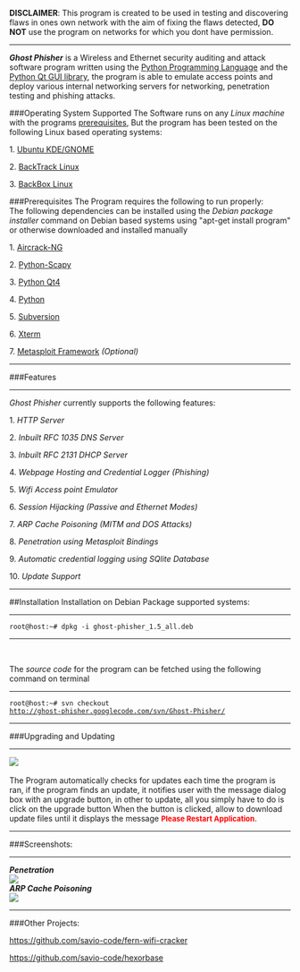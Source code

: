 <b>DISCLAIMER</b>: This program is created to be used in testing and discovering flaws in ones own network with the aim of fixing the flaws detected, <b>DO NOT</b> use the program on networks for which you dont have permission.
<hr/> 

<i><b>Ghost Phisher</b></i> is a Wireless and Ethernet security auditing and attack software program written using the <a href="http://www.python.org/">Python Programming Language</a> and the <a href="http://www.riverbankcomputing.co.uk/software/pyqt/intro">Python Qt GUI library</a>, the program is able to emulate access points and deploy various internal networking servers for networking, penetration testing and phishing attacks.

###Operating System Supported
The Software runs on any <i>Linux machine</i> with the programs <a href="#prerequisites">prerequisites</a>, But the program has been tested on the following Linux based operating systems:
<p>1. <a href="http://www.ubuntu.com/">Ubuntu KDE/GNOME</a></p>
<p>2. <a href="http://www.backtrack-linux.org/">BackTrack Linux</a></p>
<p>3. <a href="http://www.backbox.org/">BackBox Linux</a></p>


###Prerequisites
The Program requires the following to run properly:<br>
The following dependencies can be installed using the <i>Debian package installer</i> command on Debian based systems using "apt-get install program" or otherwise downloaded
and installed manually
<p>1. <a href="http://www.aircrack-ng.org/">Aircrack-NG</a></li>
<p>2. <a href="http://www.secdev.org/projects/scapy/">Python-Scapy</a></li>
<p>3. <a href="http://www.riverbankcomputing.co.uk/software/pyqt/intro">Python Qt4</a></li>
<p>4. <a href="http://www.python.org/">Python</a></li>
<p>5. <a href="http://subversion.tigris.org/">Subversion</a></li>
<p>6. <a href="http://invisible-island.net/xterm/">Xterm</a></li>
<p>7. <a href="http://www.metasploit.com/">Metasploit Framework</a> <i>(Optional)</i></li>
<hr>

###Features
<hr>
<i>Ghost Phisher</i> currently supports the following features:

<p>1. <i>HTTP Server</i></li>
<p>2. <i>Inbuilt RFC 1035 DNS Server</i></li>
<p>3. <i>Inbuilt RFC 2131 DHCP Server</i></li>
<p>4. <i>Webpage Hosting and Credential Logger (Phishing)</i></li>
<p>5. <i>Wifi Access point Emulator</i></li>
<p>6. <i>Session Hijacking (Passive and Ethernet Modes)</i></li>
<p>7. <i>ARP Cache Poisoning (MITM and DOS Attacks)</i></li>
<p>8. <i>Penetration using Metasploit Bindings</i></li>
<p>9. <i>Automatic credential logging using SQlite Database</i></li>
<p>10. <i>Update Support</i></li>

<hr>

##Installation
Installation on Debian Package supported systems:
<br><hr>
<code>root@host:~# dpkg -i ghost-phisher_1.5_all.deb</code>
<hr><br>

The <i>source code</i> for the program can be fetched using the following command on terminal
<br><hr>
<code>root@host:~# svn checkout http://ghost-phisher.googlecode.com/svn/Ghost-Phisher/</code>
<hr>

###Upgrading and Updating
<hr>
<img src="http://savio-project-images.googlecode.com/files/update2.PNG" align="middle">
<br><br>
The Program automatically checks for updates each time the program is ran, if the program finds an update, it notifies
user with the message dialog box with an upgrade button, in other to update, all you simply have to do is click on the upgrade button
When the button is clicked, allow to download update files until it displays the message <b><font color="red" size="2pt">Please Restart Application</font></b>.
<hr>

###Screenshots:</h3>
<hr>
<i><b>Penetration</b></i>
<br>

<img src="http://savio-project-images.googlecode.com/files/metasploit_binding.PNG">

<br>
<i><b>ARP Cache Poisoning</b></i>
<br>

<img src="http://savio-project-images.googlecode.com/files/arp_poisoning.PNG">

<hr>


###Other Projects:

https://github.com/savio-code/fern-wifi-cracker

https://github.com/savio-code/hexorbase
